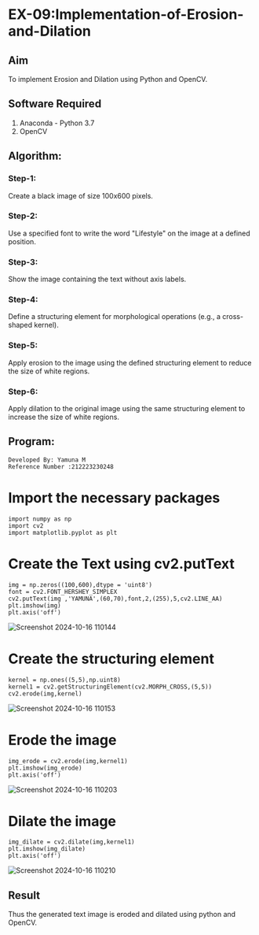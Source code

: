 # EX-09:Implementation-of-Erosion-and-Dilation
## Aim
To implement Erosion and Dilation using Python and OpenCV.
## Software Required
1. Anaconda - Python 3.7
2. OpenCV
## Algorithm:
### Step-1:

Create a black image of size 100x600 pixels.
### Step-2:

Use a specified font to write the word "Lifestyle" on the image at a defined position.
### Step-3:

Show the image containing the text without axis labels.
### Step-4:

Define a structuring element for morphological operations (e.g., a cross-shaped kernel).
### Step-5:

Apply erosion to the image using the defined structuring element to reduce the size of white regions.
### Step-6:

Apply dilation to the original image using the same structuring element to increase the size of white regions.

## Program:
```
Developed By: Yamuna M
Reference Number :212223230248
``` 
# Import the necessary packages
```
import numpy as np
import cv2
import matplotlib.pyplot as plt
```

# Create the Text using cv2.putText
```
img = np.zeros((100,600),dtype = 'uint8')
font = cv2.FONT_HERSHEY_SIMPLEX
cv2.putText(img ,'YAMUNA',(60,70),font,2,(255),5,cv2.LINE_AA)
plt.imshow(img)
plt.axis('off')
```
![Screenshot 2024-10-16 110144](https://github.com/user-attachments/assets/eee77bf4-7407-4ab9-b10f-762b7170be5c)


# Create the structuring element
```
kernel = np.ones((5,5),np.uint8)
kernel1 = cv2.getStructuringElement(cv2.MORPH_CROSS,(5,5))
cv2.erode(img,kernel)
```
![Screenshot 2024-10-16 110153](https://github.com/user-attachments/assets/f9f1991e-6823-4406-8670-1a0c8739b2e0)


# Erode the image
```
img_erode = cv2.erode(img,kernel1)
plt.imshow(img_erode)
plt.axis('off')
```
![Screenshot 2024-10-16 110203](https://github.com/user-attachments/assets/853b239b-3849-472d-8231-1ad1e4893308)


# Dilate the image

```
img_dilate = cv2.dilate(img,kernel1)
plt.imshow(img_dilate)
plt.axis('off')
```
![Screenshot 2024-10-16 110210](https://github.com/user-attachments/assets/3b47b9ff-19f7-4b0f-b923-a3a5766e720e)

## Result
Thus the generated text image is eroded and dilated using python and OpenCV.
